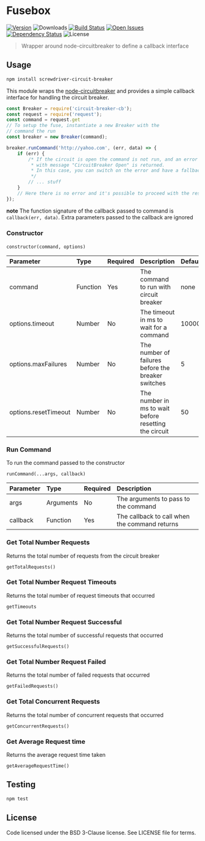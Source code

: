 # Fusebox
[![Version][npm-image]][npm-url] ![Downloads][downloads-image] [![Build Status][wercker-image]][wercker-url] [![Open Issues][issues-image]][issues-url] [![Dependency Status][daviddm-image]][daviddm-url] ![License][license-image]

> Wrapper around node-circuitbreaker to define a callback interface

## Usage

```bash
npm install screwdriver-circuit-breaker
```

This module wraps the [node-circuitbreaker] and provides a simple callback interface for handling the circuit breaker.

```js
const Breaker = require('circuit-breaker-cb');
const request = require('request');
const command = request.get
// To setup the fuse, instantiate a new Breaker with the
// command the run
const breaker = new Breaker(command);

breaker.runCommand('http://yahoo.com', (err, data) => {
    if (err) {
        /* If the circuit is open the command is not run, and an error
         * with message "CircuitBreaker Open" is returned.
         * In this case, you can switch on the error and have a fallback technique
         */
        // ... stuff
    }
    // Here there is no error and it's possible to proceed with the resp object
});

```

**note** The function signature of the callback passed to command is `callback(err, data)`. Extra parameters passed to the callback are ignored

### Constructor
`constructor(command, options)` 

| Parameter        | Type  | Required  |  Description | Default |
| :-------------   | :---- | :---- | :-------------| :---------- |
| command        | Function | Yes | The command to run with circuit breaker | none |
| options.timeout | Number | No | The timeout in ms to wait for a command | 10000 |
| options.maxFailures | Number | No | The number of failures before the breaker switches |  5  |
| options.resetTimeout | Number | No | The number in ms to wait before resetting the circuit |  50 |

### Run Command
To run the command passed to the constructor

`runCommand(...args, callback)`

| Parameter        | Type  | Required  |  Description |
| :-------------   | :---- | :---- | :-------------|
| args        | Arguments | No | The arguments to pass to the command |
| callback | Function | Yes | The callback to call when the command returns |

### Get Total Number Requests
Returns the total number of requests from the circuit breaker

`getTotalRequests()`

### Get Total Number Request Timeouts
Returns the total number of request timeouts that occurred

`getTimeouts`

### Get Total Number Request Successful
Returns the total number of successful requests that occurred

`getSuccessfulRequests()`

### Get Total Number Request Failed
Returns the total number of failed requests that occurred

`getFailedRequests()`

### Get Total Concurrent Requests
Returns the total number of concurrent requests that occurred

`getConcurrentRequests()`

### Get Average Request time
Returns the average request time taken

`getAverageRequestTime()`

## Testing

```bash
npm test
```

## License

Code licensed under the BSD 3-Clause license. See LICENSE file for terms.

[npm-image]: https://img.shields.io/npm/v/fusebox.svg
[npm-url]: https://npmjs.org/package/fusebox
[downloads-image]: https://img.shields.io/npm/dt/fusebox.svg
[license-image]: https://img.shields.io/npm/l/fusebox.svg
[issues-image]: https://img.shields.io/github/issues/screwdriver-cd/fusebox.svg
[issues-url]: https://github.com/screwdriver-cd/fusebox/issues
[wercker-image]: https://app.wercker.com/status/4ce8f9228a49a8f5b3749d832ce01bf5
[wercker-url]: https://app.wercker.com/project/bykey/4ce8f9228a49a8f5b3749d832ce01bf5
[daviddm-image]: https://david-dm.org/screwdriver-cd/fusebox.svg?theme=shields.io
[daviddm-url]: https://david-dm.org/screwdriver-cd/fusebox
[node-circuitbreaker]: https://github.com/ryanfitz/node-circuitbreaker
